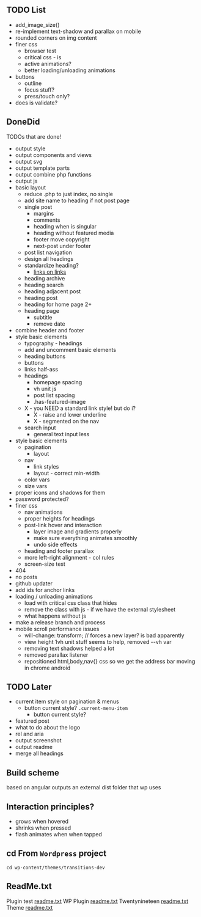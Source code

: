 
## TODO List
- add_image_size()
- re-implement text-shadow and parallax on mobile
- rounded corners on img content
- finer css
	- browser test
	- critical css - is
	- active animations?
	- better loading/unloading animations
- buttons
	- outline
	- focus stuff?
	- press/touch only?
- does is validate?

## DoneDid 
TODOs that are done!
- output style
- output components and views
- output svg
- output template parts
- output combine php functions
- output js
- basic layout
	- reduce .php to just index, no single
	- add site name to heading if not post page
	- single post
		- margins 
		- comments
		- heading when is singular
		- heading without featured media
		- footer move copyright
		- next-post under footer
	- post list navigation
	- design all headings
	- standardize heading?
		- [links on links](https://www.sarasoueidan.com/blog/nested-links/)
	- heading archive
	- heading search
	- heading adjacent post
	- heading post
	- heading for home page 2+
	- heading page
		- subtitle
		- remove date
- combine header and footer
- style basic elements
	- typography - headings
	- add and uncomment basic elements
	- heading buttons
	- buttons
	- links half-ass
	- headings
		- homepage spacing
		- vh unit js
		- post list spacing
		- .has-featured-image
	- X - you NEED a standard link style! but do i?
		- X - raise and lower underline
		- X - segmented on the nav
	- search input
		- general text input less
- style basic elements
	- pagination
		- layout
	- nav 
		- link styles
		- layout - correct min-width
	- color vars
	- size vars
- proper icons and shadows for them
- password protected? 
- finer css
	- nav animations 
	- proper heights for headings
	- post-link hover and interaction
		- layer image and gradients properly
		- make sure everything animates smoothly
		- undo side effects
	- heading and footer parallax
	- more left-right alignment - col rules
	- screen-size test
- 404
- no posts
- github updater
- add ids for anchor links 
- loading / unloading animations
	- load with critical css class that hides
	- remove the class with js - if we have the external stylesheet
	- what happens without js
- make a release branch and process
- mobile scroll performance issues
	- will-change: transform; // forces a new layer? is bad apparently
	- view height 1vh unit stuff seems to help, removed --vh var
	- removing text shadows helped a lot
	- removed parallax listener
	- repositioned html,body,nav{} css so we get the address bar moving in chrome android


## TODO Later
- current item style on pagination & menus
	- button current style? `.current-menu-item`
		- button current style? 
- featured post 
- what to do about the logo
- rel and aria
- output screenshot
- output readme
- merge all headings

## Build scheme
based on angular
outputs an external dist folder that wp uses

## Interaction principles?
- grows when hovered
- shrinks when pressed
- flash animates when when tapped

## cd From `Wordpress` project
`cd wp-content/themes/transitions-dev`

## ReadMe.txt
Plugin test [readme.txt](https://generatewp.com/plugin-readme/?clone=test-plugin-readme-txt-file)
WP Plugin [readme.txt](https://wordpress.org/plugins/readme.txt)
Twentynineteen [readme.txt](https://github.com/WordPress/WordPress/blob/master/wp-content/themes/twentynineteen/readme.txt)
Theme [readme.txt](https://make.wordpress.org/themes/2015/04/29/a-revised-readme/)